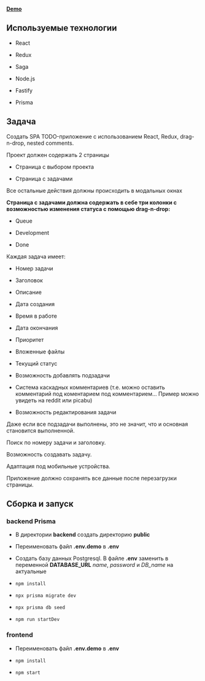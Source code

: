 **[Demo](http://5.53.124.73:81)**

## Используемые технологии

- React

- Redux

- Saga

- Node.js

- Fastify

- Prisma

## Задача

Создать SPA TODO-приложение с использованием React, Redux, drag-n-drop, nested comments.

Проект должен содержать 2 страницы

- Страница с выбором проекта

- Страница с задачами

Все остальные действия должны происходить в модальных окнах

**Страница с задачами должна содержать в себе три колонки c возможностью изменения статуса с помощью drag-n-drop:**

- Queue

- Development

- Done
 
Каждая задача имеет:

- Номер задачи

- Заголовок

- Описание

- Дата создания

- Время в работе

- Дата окончания

- Приоритет

- Вложенные файлы

- Текущий статус

- Возможность добавлять подзадачи

- Система каскадных комментариев (т.е. можно оставить комментарий под коментарием под комментарием... Пример можно увидеть на reddit или picabu)

- Возможность редактирования задачи

Даже если все подзадачи выполнены, это не значит, что и основная становится выполненной.

Поиск по номеру задачи и заголовку.

Возможность создавать задачу.

Адаптация под мобильные устройства.

Приложение должно сохранять все данные после перезагрузки страницы.

## Сборка и запуск

### backend Prisma

- В директории **backend** создать директорию **public**

- Переименовать файл **.env.demo** в **.env**

- Создать базу данных Postgresql. В файле **.env** заменить в переменной **DATABASE_URL** *name*, *password* и *DB_name* на актуальные

- `npm install`

- `npx prisma migrate dev`

- `npx prisma db seed`

- `npm run startDev`

### frontend
   
- Переименовать файл **.env.demo** в **.env**

- `npm install`

- `npm start`

